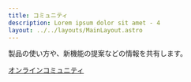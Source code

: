 ```yaml
---
title: コミュニティ
description: Lorem ipsum dolor sit amet - 4
layout: ../../layouts/MainLayout.astro
---
```

製品の使い方や、新機能の提案などの情報を共有します。

[オンラインコミュニティ](https://share.yoor.jp/door/heartdevelop)